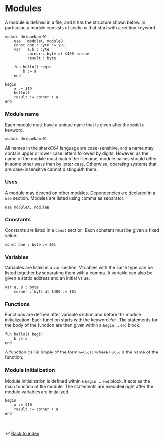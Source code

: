# Modules

A module is defined in a file, and it has the structure shown below.
In particular, a module consists of sections that start with a section keyword.
```
module UniqueName01
    use   moduleA, moduleB
    const one : byte := $01
    var   a,b : byte
          corner : byte at $400 := one
          result : byte
         
    fun hello() begin
        b := a
    end
    
begin
    a := $10
    hello()
    result := corner + a
end
```

### Module name
Each module must have a unique name that is given after the `module` keyword.
```
module UniqueName01
```

All names in the sharkC64 language are case-sensitive, and a name may contain upper or
lower case letters followed by digits. However, as the name of the module must match 
the filename, module names should differ in some other ways than by letter case.
Otherwise, operating systems that are case-insensitive cannot distinguish them.

### Uses
A module may depend on other modules. Dependencies are declared in a ```use``` section.
Modules are listed using comma as separator.
```
use moduleA, moduleB
```

### Constants
Constants are listed in a `const` section. Each constant must be given a 
fixed value.
```
const one : byte := $01
```

### Variables
Variables are listed in a `var` section. Variables with the same type can
be listed together by separating them with a comma.
A variable can also be given a static address and an initial value.
```
var a, b : byte
    corner : byte at $400 := $01
```

### Functions
Functions are defined after variable section and before the module initialization.
Each function starts with the keyword `fun`.
The statements for the body of the function are then given within a `begin` ... `end` block.
```
fun hello() begin
    b := a
end
```
A function call is simply of the form `hello()` where `hello` is the name of the function.

### Module initialization
Module initialization is defined within a `begin` ... `end` block.
It acts as the main function of the module. The statements are executed 
right after the module variables are initialized.
```
begin
    a := $10
    result := corner + a
end
```

<br /><br />
:leftwards_arrow_with_hook: [Back to index](../../index.md)